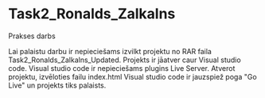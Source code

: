 # Task2_Ronalds_Zalkalns
Prakses darbs

Lai palaistu darbu ir nepieciešams izvilkt projektu no RAR faila Task2_Ronalds_Zalkalns_Updated. Projekts ir jāatver caur Visual studio code. Visual studio code ir nepieciešams plugins Live Server. Atverot projektu, izvēloties failu index.html Visual studio code ir jauzspiež poga "Go Live" un projekts tiks palaists.
